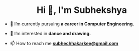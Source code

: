 <h1 align="center">Hi 👋, I'm Subhekshya</h1>

- 🌱 I’m currently pursuing **a career in Computer Engineering.**

- 👀 I’m interested in **dance and drawing.**

- 📫 How to reach me **subhechhakarkee@gmail.com**

